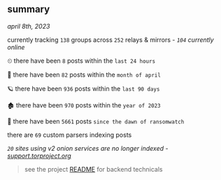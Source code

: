 
## summary
_april 8th, 2023_

currently tracking `138` groups across `252` relays & mirrors - _`104` currently online_

⏲ there have been `8` posts within the `last 24 hours`

🦈 there have been `82` posts within the `month of april`

🪐 there have been `936` posts within the `last 90 days`

🏚 there have been `970` posts within the `year of 2023`

🦕 there have been `5661` posts `since the dawn of ransomwatch`

there are `69` custom parsers indexing posts

_`20` sites using v2 onion services are no longer indexed - [support.torproject.org](https://support.torproject.org/onionservices/v2-deprecation/)_

> see the project [README](https://github.com/joshhighet/ransomwatch#ransomwatch--) for backend technicals
